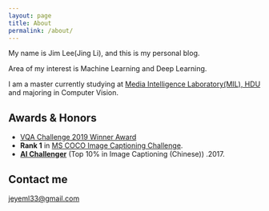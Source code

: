 ```yaml
---
layout: page
title: About
permalink: /about/
---
```



My name is Jim Lee(Jing Li), and this is my personal blog.

Area of my interest is  Machine Learning and Deep Learning.

I am a master currently studying at [Media Intelligence Laboratory(MIL), HDU](http://mil.hdu.edu.cn/) and majoring in Computer Vision.

## Awards & Honors
- [VQA Challenge 2019 Winner Award](https://visualqa.org/workshop.html)
- **Rank 1** in [MS COCO Image Captioning Challenge](https://competitions.codalab.org/competitions/3221#results).
- [**AI Challenger**](https://challenger.ai/competition/caption/leaderboard) (Top 10% in Image Captioning (Chinese)) .2017.

## Contact me

[jeyeml33@gmail.com](jeyeml33@gmail.com)
